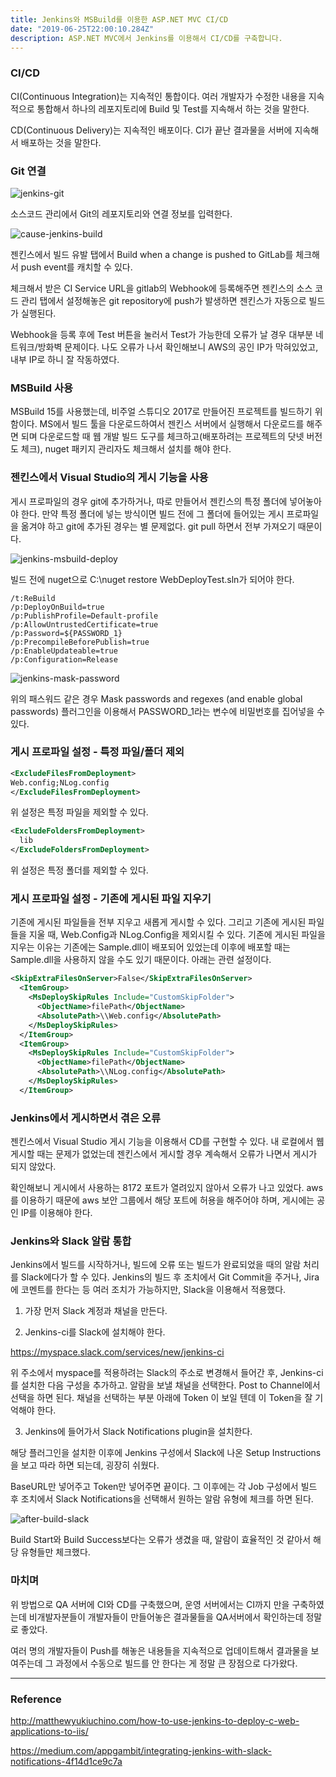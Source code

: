 ```yaml
---
title: Jenkins와 MSBuild를 이용한 ASP.NET MVC CI/CD
date: "2019-06-25T22:00:10.284Z"
description: ASP.NET MVC에서 Jenkins를 이용해서 CI/CD를 구축합니다.
---
```


### CI/CD

CI(Continuous Integration)는 지속적인 통합이다. 여러 개발자가 수정한 내용을 지속적으로 통합해서 하나의 레포지토리에 Build 및 Test를 지속해서 하는 것을 말한다.

CD(Continuous Delivery)는 지속적인 배포이다. CI가 끝난 결과물을 서버에 지속해서 배포하는 것을 말한다.

### Git 연결

![jenkins-git](./jenkins-git.png)

소스코드 관리에서 Git의 레포지토리와 연결 정보를 입력한다.

![cause-jenkins-build](./cause-jenkins-build.png)

젠킨스에서 빌드 유발 탭에서 Build when a change is pushed to GitLab를 체크해서
push event를 캐치할 수 있다.

체크해서 받은 CI Service URL을 gitlab의 Webhook에 등록해주면 젠킨스의 소스 코드 관리 탭에서 설정해놓은 git repository에 push가 발생하면 젠킨스가 자동으로 빌드가 실행된다.

Webhook을 등록 후에 Test 버튼을 눌러서 Test가 가능한데 오류가 날 경우 대부분 네트워크/방화벽 문제이다. 나도 오류가 나서 확인해보니 AWS의 공인 IP가 막혀있었고, 내부 IP로 하니 잘 작동하였다.

### MSBuild 사용

MSBuild 15를 사용했는데, 비주얼 스튜디오 2017로 만들어진 프로젝트를 빌드하기 위함이다. MS에서 빌드 툴을 다운로드하여서 젠킨스 서버에서 실행해서 다운로드를 해주면 되며 다운로드할 때 웹 개발 빌드 도구를 체크하고(배포하려는 프로젝트의 닷넷 버전도 체크), nuget 패키지 관리자도 체크해서 설치를 해야 한다.

### 젠킨스에서 Visual Studio의 게시 기능을 사용

게시 프로파일의 경우 git에 추가하거나, 따로 만들어서 젠킨스의 특정 폴더에 넣어놓아야 한다.
만약 특정 폴더에 넣는 방식이면 빌드 전에 그 폴더에 들어있는 게시 프로파일을 옮겨야 하고 git에 추가된 경우는 별 문제없다.
git pull 하면서 전부 가져오기 때문이다.

![jenkins-msbuild-deploy](./jenkins-msbuild-deploy.png)

빌드 전에 nuget으로 C:\nuget restore WebDeployTest.sln가 되어야 한다.

```
/t:ReBuild
/p:DeployOnBuild=true
/p:PublishProfile=Default-profile
/p:AllowUntrustedCertificate=true
/p:Password=${PASSWORD_1}
/p:PrecompileBeforePublish=true
/p:EnableUpdateable=true 
/p:Configuration=Release
```

![jenkins-mask-password](./jenkins-mask-password.png)

위의 패스워드 같은 경우
Mask passwords and regexes (and enable global passwords)
플러그인을 이용해서 PASSWORD_1라는 변수에 비밀번호를 집어넣을 수 있다.

### 게시 프로파일 설정 - 특정 파일/폴더 제외

```xml
<ExcludeFilesFromDeployment>
Web.config;NLog.config
</ExcludeFilesFromDeployment>
```

위 설정은 특정 파일을 제외할 수 있다.

```xml
<ExcludeFoldersFromDeployment>
  lib
</ExcludeFoldersFromDeployment>
```

위 설정은 특정 폴더를 제외할 수 있다.

### 게시 프로파일 설정 - 기존에 게시된 파일 지우기

기존에 게시된 파일들을 전부 지우고 새롭게 게시할 수 있다. 그리고 기존에 게시된 파일들을 지울 때, Web.Config과 NLog.Config을 제외시킬 수 있다.
기존에 게시된 파일을 지우는 이유는 기존에는 Sample.dll이 배포되어 있었는데 이후에 배포할 때는 Sample.dll을 사용하지 않을 수도 있기 때문이다. 아래는 관련 설정이다.

```xml
<SkipExtraFilesOnServer>False</SkipExtraFilesOnServer>
  <ItemGroup>
    <MsDeploySkipRules Include="CustomSkipFolder">
      <ObjectName>filePath</ObjectName>
      <AbsolutePath>\\Web.config</AbsolutePath>
    </MsDeploySkipRules>
  </ItemGroup>
  <ItemGroup>
    <MsDeploySkipRules Include="CustomSkipFolder">
      <ObjectName>filePath</ObjectName>
      <AbsolutePath>\\NLog.config</AbsolutePath>
    </MsDeploySkipRules>
  </ItemGroup>
```

### Jenkins에서 게시하면서 겪은 오류

젠킨스에서 Visual Studio 게시 기능을 이용해서 CD를 구현할 수 있다. 내 로컬에서 웹 게시할 때는 문제가 없었는데 젠킨스에서 게시할 경우 계속해서 오류가 나면서 게시가 되지 않았다.

확인해보니 게시에서 사용하는 8172 포트가 열려있지 않아서 오류가 나고 있었다.
aws를 이용하기 때문에 aws 보안 그룹에서 해당 포트에 허용을 해주어야 하며, 게시에는 공인 IP를 이용해야 한다.

### Jenkins와 Slack 알람 통합

Jenkins에서 빌드를 시작하거나, 빌드에 오류 또는 빌드가 완료되었을 때의 알람 처리를 Slack에다가 할 수 있다. Jenkins의 빌드 후 조치에서 Git Commit을 주거나, Jira에 코멘트를 한다는 등 여러 조치가 가능하지만, Slack을 이용해서 적용했다.


1. 가장 먼저 Slack 계정과 채널을 만든다.

2. Jenkins-ci를 Slack에 설치해야 한다.

https://myspace.slack.com/services/new/jenkins-ci

위 주소에서 myspace를 적용하려는 Slack의 주소로 변경해서 들어간 후, Jenkins-ci를 설치한 다음 구성을 추가하고. 알람을 보낼 채널을 선택한다. Post to Channel에서 선택을 하면 된다. 채널을 선택하는 부분 아래에 Token 이 보일 텐데 이 Token을 잘 기억해야 한다.

3. Jenkins에 들어가서 Slack Notifications plugin을 설치한다.

해당 플러그인을 설치한 이후에 Jenkins 구성에서 Slack에 나온 Setup Instructions을 보고 따라 하면 되는데, 굉장히 쉬웠다.

BaseURL만 넣어주고 Token만 넣어주면 끝이다.
그 이후에는 각 Job 구성에서 빌드 후 조치에서 Slack Notifications을 선택해서 원하는 알람 유형에 체크를 하면 된다.

![after-build-slack](./after-build-slack.png)

Build Start와 Build Success보다는 오류가 생겼을 때, 알람이 효율적인 것 같아서 해당 유형들만 체크했다.

### 마치며

위 방법으로 QA 서버에 CI와 CD를 구축했으며, 운영 서버에서는 CI까지 만을 구축하였는데 비개발자분들이 개발자들이 만들어놓은 결과물들을 QA서버에서 확인하는데 정말로 좋았다.

여러 명의 개발자들이 Push를 해놓은 내용들을 지속적으로 업데이트해서 결과물을 보여주는데 그 과정에서 수동으로 빌드를 안 한다는 게 정말 큰 장점으로 다가왔다.

---
### Reference

http://matthewyukiuchino.com/how-to-use-jenkins-to-deploy-c-web-applications-to-iis/

https://medium.com/appgambit/integrating-jenkins-with-slack-notifications-4f14d1ce9c7a

